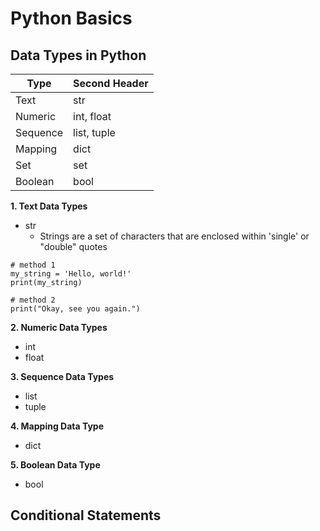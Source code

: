 # Python Basics

## Data Types in Python
| Type          | Second Header |
| ------------- | ------------- |
| Text          | str           |
| Numeric       | int, float    |
| Sequence      | list, tuple   |
| Mapping       | dict          |
| Set           | set           |
| Boolean       | bool          |

**1. Text Data Types**
   - str
     - Strings are a set of characters that are enclosed within 'single' or "double" quotes
```
# method 1 
my_string = 'Hello, world!'
print(my_string)
     
# method 2
print("Okay, see you again.")
```
     
**2. Numeric Data Types**
   - int
   - float

**3. Sequence Data Types**
   - list
   - tuple

**4. Mapping Data Type**
   - dict

**5. Boolean Data Type**
   - bool

## Conditional Statements
   
